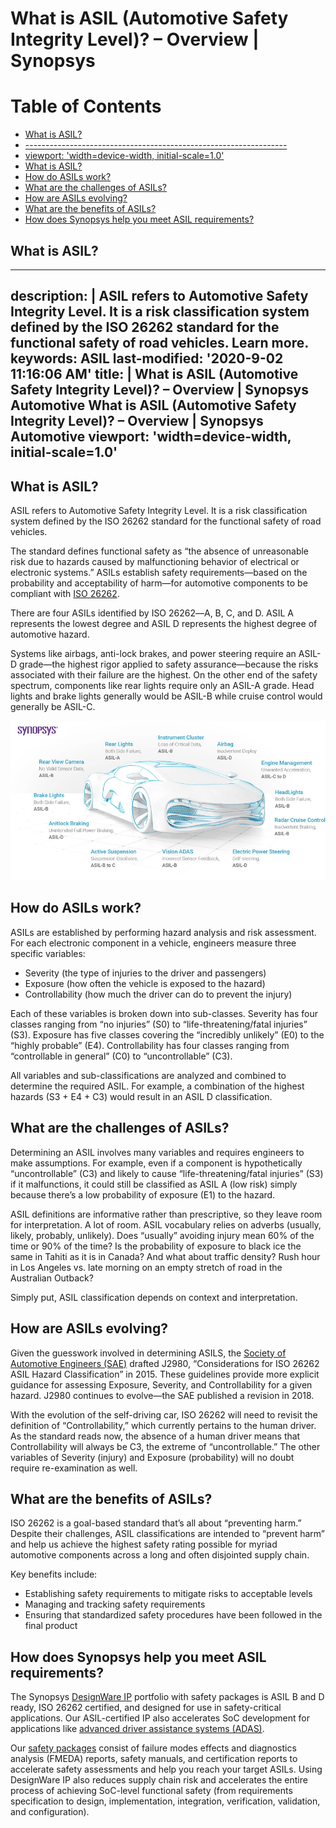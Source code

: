 #    What is ASIL (Automotive Safety Integrity Level)? – Overview | Synopsys


Table of Contents
=================
<!-- vim-markdown-toc GFM -->

* [What is ASIL?](#what-is-asil)
* [-----------------------------------------------------------------](#-----------------------------------------------------------------)
* [viewport: 'width=device-width, initial-scale=1.0'](#viewport-widthdevice-width-initial-scale10)
* [What is ASIL?](#what-is-asil-1)
* [How do ASILs work?](#how-do-asils-work)
* [What are the challenges of ASILs?](#what-are-the-challenges-of-asils)
* [How are ASILs evolving?](#how-are-asils-evolving)
* [What are the benefits of ASILs?](#what-are-the-benefits-of-asils)
* [How does Synopsys help you meet ASIL requirements?](#how-does-synopsys-help-you-meet-asil-requirements)

<!-- vim-markdown-toc -->


What is ASIL? 
-----------------------------------------------------------------
---
description: |
    ASIL refers to Automotive Safety Integrity Level. It is a risk
    classification system defined by the ISO 26262 standard for the
    functional safety of road vehicles. Learn more. 
keywords: ASIL
last-modified: '2020-9-02 11:16:06 AM'
title: |
    What is ASIL (Automotive Safety Integrity Level)? – Overview | Synopsys
    Automotive
    What is ASIL (Automotive Safety Integrity Level)? – Overview | Synopsys
    Automotive 
viewport: 'width=device-width, initial-scale=1.0'
---

What is ASIL? 
-----------------------------------------------------------------


ASIL refers to Automotive Safety Integrity Level. It is a risk
classification system defined by the ISO 26262 standard for the
functional safety of road vehicles.

The standard defines functional safety as “the absence of unreasonable
risk due to hazards caused by malfunctioning behavior of electrical or
electronic systems.” ASILs establish safety requirements―based on the
probability and acceptability of harm―for automotive components to be
compliant with [ISO 26262](https://www.iso.org/standards.html).

There are four ASILs identified by ISO 26262―A, B, C, and D. ASIL A
represents the lowest degree and ASIL D represents the highest degree of
automotive hazard.

Systems like airbags, anti-lock brakes, and power steering require an
ASIL-D grade―the highest rigor applied to safety assurance―because the
risks associated with their failure are the highest. On the other end of
the safety spectrum, components like rear lights require only an ASIL-A
grade. Head lights and brake lights generally would be ASIL-B while
cruise control would generally be ASIL-C.


![ASIL Classifications](/misc/asil-classifications.jpg.imgw.850.x.jpg)


How do ASILs work? 
-----------------------------------------------------------------

ASILs are established by performing hazard analysis and risk assessment.
For each electronic component in a vehicle, engineers measure three
specific variables:

-   Severity (the type of injuries to the driver and passengers)
-   Exposure (how often the vehicle is exposed to the hazard)
-   Controllability (how much the driver can do to prevent the injury)

Each of these variables is broken down into sub-classes. Severity has
four classes ranging from “no injuries” (S0) to “life-threatening/fatal
injuries” (S3). Exposure has five classes covering the “incredibly
unlikely” (E0) to the “highly probable” (E4). Controllability has four
classes ranging from “controllable in general” (C0) to “uncontrollable”
(C3).

All variables and sub-classifications are analyzed and combined to
determine the required ASIL. For example, a combination of the highest
hazards (S3 + E4 + C3) would result in an ASIL D classification. 


What are the challenges of ASILs? 
------------------------------------------------------------------------------


Determining an ASIL involves many variables and requires engineers to
make assumptions. For example, even if a component is hypothetically
“uncontrollable” (C3) and likely to cause “life-threatening/fatal
injuries” (S3) if it malfunctions, it could still be classified as ASIL
A (low risk) simply because there’s a low probability of exposure (E1)
to the hazard.

ASIL definitions are informative rather than prescriptive, so they leave
room for interpretation. A lot of room. ASIL vocabulary relies on
adverbs (usually, likely, probably, unlikely). Does “usually” avoiding
injury mean 60% of the time or 90% of the time? Is the probability of
exposure to black ice the same in Tahiti as it is in Canada? And what
about traffic density? Rush hour in Los Angeles vs. late morning on an
empty stretch of road in the Australian Outback?

Simply put, ASIL classification depends on context and interpretation. 


How are ASILs evolving? 
--------------------------------------------------------------------

Given the guesswork involved in determining ASILS, the [Society of
Automotive Engineers (SAE)](https://www.sae.org/) drafted J2980,
“Considerations for ISO 26262 ASIL Hazard Classification” in 2015. These
guidelines provide more explicit guidance for assessing Exposure,
Severity, and Controllability for a given hazard. J2980 continues to
evolve―the SAE published a revision in 2018.

With the evolution of the self-driving car, ISO 26262 will need to
revisit the definition of “Controllability,” which currently pertains to
the human driver. As the standard reads now, the absence of a human
driver means that Controllability will always be C3, the extreme of
“uncontrollable.” The other variables of Severity (injury) and Exposure
(probability) will no doubt require re-examination as well.


What are the benefits of ASILs?
----------------------------------------------------------------------------

ISO 26262 is a goal-based standard that’s all about “preventing harm.”
Despite their challenges, ASIL classifications are intended to “prevent
harm” and help us achieve the highest safety rating possible for myriad
automotive components across a long and often disjointed supply chain.

Key benefits include:

-   Establishing safety requirements to mitigate risks to acceptable
    levels
-   Managing and tracking safety requirements
-   Ensuring that standardized safety procedures have been followed in
    the final product 


How does Synopsys help you meet ASIL requirements? 
-----------------------------------------------------------------------------------------------

The Synopsys [DesignWare IP](https://www.synopsys.com/designware-ip/ip-market-segments/automotive.html)
portfolio with safety packages is ASIL B and D ready, ISO 26262
certified, and designed for use in safety-critical applications. Our
ASIL-certified IP also accelerates SoC development for applications like
[advanced driver assistance systems
(ADAS)](/automotive/what-is-adas.html).

Our [safety packages](https://www.synopsys.com/designware-ip/ip-market-segments/automotive/functional-safety.html)
consist of failure modes effects and diagnostics analysis (FMEDA)
reports, safety manuals, and certification reports to accelerate safety
assessments and help you reach your target ASILs. Using DesignWare IP
also reduces supply chain risk and accelerates the entire process of
achieving SoC-level functional safety (from requirements specification
to design, implementation, integration, verification, validation, and
configuration). 

